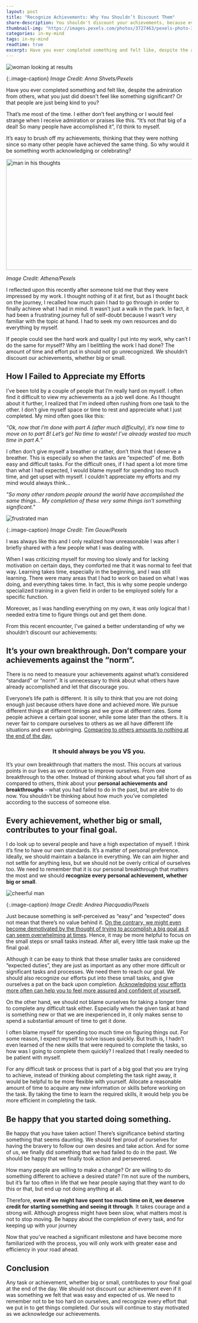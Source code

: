 ```yaml
---
layout: post
title: "Recognize Achievements: Why You Shouldn’t Discount Them"
share-description: You shouldn't discount your achievements, because every task or achievement, whether big or small, contributes to your final goal. Don’t compare your achievements against the “norm”. It's your own breakthrough that matters the most. Be happy that you started doing something.
thumbnail-img: "https://images.pexels.com/photos/3727463/pexels-photo-3727463.jpeg"
categories: in-my-mind
tags: in-my-mind
readtime: true
excerpt: Have you ever completed something and felt like, despite the admiration from others, what you've just done doesn't feel like something significant? Or that people are just being kind to you? That’s me most of the time. I either don’t feel anything or I would feel weird when I receive admiration or praises like this.
---
```


![woman looking at results](https://images.pexels.com/photos/3727463/pexels-photo-3727463.jpeg)

{:.image-caption}
*Image Credit: Anna Shvets/Pexels*

Have you ever completed something and felt like, despite the admiration from others, what you just did doesn't feel like something significant? Or that people are just being kind to you? 

That’s me most of the time. I either don’t feel anything or I would feel strange when I receive admiration or praises like this. “It’s not that big of a deal! So many people have accomplished it”, I’d think to myself.

It’s easy to brush off my achievements, thinking that they were nothing since so many other people have achieved the same thing. So why would it be something worth acknowledging or celebrating?

<img src="https://images.pexels.com/photos/2962105/pexels-photo-2962105.jpeg" alt="man in his thoughts" style="width:533px; height:300px; display: block; margin: 0 auto;">
<p class="image-caption"><i>Image Credit: Athena/Pexels</i></p>

I reflected upon this recently after someone told me that they were impressed by my work. I thought nothing of it at first, but as I thought back on the journey, I recalled how much pain I had to go through in order to finally achieve what I had in mind. It wasn’t just a walk in the park. In fact, it had been a frustrating journey full of self-doubt because I wasn’t very familiar with the topic at hand. I had to seek my own resources and do everything by myself.

If people could see the hard work and quality I put into my work, why can’t I do the same for myself? Why am I belittling the work I had done? The amount of time and effort put in should not go unrecognized. We shouldn’t discount our achievements, whether big or small.

## How I Failed to Appreciate my Efforts

I’ve been told by a couple of people that I’m really hard on myself. I often find it difficult to view my achievements as a job well done. As I thought about it further, I realized that I'm indeed often rushing from one task to the other. I don’t give myself space or time to rest and appreciate what I just completed. My mind often goes like this:

_“Ok, now that I’m done with part A (after much difficulty), it’s now time to move on to part B! Let’s go! No time to waste! I’ve already wasted too much time in part A.”_

I often don’t give myself a breather or rather, don’t think that I deserve a breather. This is especially so when the tasks are “expected” of me. Both easy and difficult tasks. For the difficult ones, if I had spent a lot more time than what I had expected, I would blame myself for spending too much time, and get upset with myself. I couldn't appreciate my efforts and my mind would always think...

_"So many other random people around the world have accomplished the same things... My completion of these very same things isn't something significant."_

![frustrated man](https://images.pexels.com/photos/52608/pexels-photo-52608.jpeg?auto=compress&cs=tinysrgb&w=1260&h=750&dpr=2)

{:.image-caption}
*Image Credit: Tim Gouw/Pexels*

I was always like this and I only realized how unreasonable I was after I briefly shared with a few people what I was dealing with.

When I was criticizing myself for moving too slowly and for lacking motivation on certain days, they comforted me that it was normal to feel that way. Learning takes time, especially in the beginning, and I was still learning. There were many areas that I had to work on based on what I was doing, and everything takes time. In fact, this is why some people undergo specialized training in a given field in order to be employed solely for a specific function.

Moreover, as I was handling everything on my own, it was only logical that I needed extra time to figure things out and get them done.

From this recent encounter, I’ve gained a better understanding of why we shouldn’t discount our achievements:

## It’s your own breakthrough. Don’t compare your achievements against the “norm”.

There is no need to measure your achievements against what’s considered “standard” or “norm”. It is unnecessary to think about what others have already accomplished and let that discourage you.

Everyone’s life path is different. It is silly to think that you are not doing enough just because others have done and achieved more. We pursue different things at different timings and we grow at different rates. Some people achieve a certain goal sooner, while some later than the others. It is never fair to compare ourselves to others as we all have different life situations and even upbringing. [Comparing to others amounts to nothing at the end of the day.](https://sliceofpower.com/2023-03-01-why-you-should-not-compare-yourself-to-others/)

<h3 style="text-align:center;">It should always be you VS you.</h3>

It’s your own breakthrough that matters the most. This occurs at various points in our lives as we continue to improve ourselves. From one breakthrough to the other. Instead of thinking about what you fall short of as compared to others, think about your **personal achievements and breakthroughs** – what you had failed to do in the past, but are able to do now. You shouldn’t be thinking about how much you’ve completed according to the success of someone else.

## Every achievement, whether big or small, contributes to your final goal.

I do look up to several people and have a high expectation of myself. I think it’s fine to have our own standards. It’s a matter of personal preference. Ideally, we should maintain a balance in everything. We can aim higher and not settle for anything less, but we should not be overly critical of ourselves too. We need to remember that it is our personal breakthrough that matters the most and we should **recognize every personal achievement, whether big or small**.

![cheerful man](https://images.pexels.com/photos/3974771/pexels-photo-3974771.jpeg)

{:.image-caption}
*Image Credit: Andrea Piacquadio/Pexels*

Just because something is self-perceived as “easy” and “expected” does not mean that there’s no value behind it. [On the contrary, we might even become demotivated by the thought of trying to accomplish a big goal as it can seem overwhelming at times](https://sliceofpower.com/2023-05-19-how-to-manifest-something-focus-on-the-little-steps/). Hence, it may be more helpful to focus on the small steps or small tasks instead. After all, every little task make up the final goal.

Although it can be easy to think that these smaller tasks are considered “expected duties”, they are just as important as any other more difficult or significant tasks and processes. We need them to reach our goal. We should also recognize our efforts put into these small tasks, and give ourselves a pat on the back upon completion. [Acknowledging your efforts more often can help you to feel more assured and confident of yourself.](https://www.forbes.com/sites/forbescoachescouncil/2021/04/22/boost-your-self-confidence-with-self-acknowledgement/?sh=5177dd461319)

On the other hand, we should not blame ourselves for taking a longer time to complete any difficult task either. Especially when the given task at hand is something new or that we are inexperienced in, it only makes sense to spend a substantial amount of time to get it done.

I often blame myself for spending too much time on figuring things out. For some reason, I expect myself to solve issues quickly. But truth is, I hadn’t even learned of the new skills that were required to complete the tasks, so how was I going to complete them quickly? I realized that I really needed to be patient with myself. 

For any difficult task or process that is part of a big goal that you are trying to achieve, instead of thinking about completing the task right away, it would be helpful to be more flexible with yourself. Allocate a reasonable amount of time to acquire any new information or skills before working on the task. By taking the time to learn the required skills, it would help you be more efficient in completing the task.

## Be happy that you started doing something.

Be happy that you have taken action! There’s significance behind starting something that seems daunting. We should feel proud of ourselves for having the bravery to follow our own desires and take action. And for some of us, we finally did something that we had failed to do in the past. We should be happy that we finally took action and persevered. 

How many people are willing to make a change? Or are willing to do something different to achieve a desired state? I’m not sure of the numbers, but it’s far too often in life that we hear people saying that they want to do this or that, but end up not doing anything at all.

Therefore, **even if we might have spent too much time on it, we deserve credit for starting something and seeing it through**. It takes courage and a strong will. Although progress might have been slow, what matters most is not to stop moving. Be happy about the completion of every task, and for keeping up with your journey

Now that you’ve reached a significant milestone and have become more familiarized with the process, you will only work with greater ease and efficiency in your road ahead.

## Conclusion

Any task or achievement, whether big or small, contributes to your final goal at the end of the day.  We should not discount our achievement even if it was something we felt that was easy and expected of us. We need to remember not to be too hard on ourselves, and recognize every effort that we put in to get things completed. Our souls will continue to stay motivated as we acknowledge our achievements.
